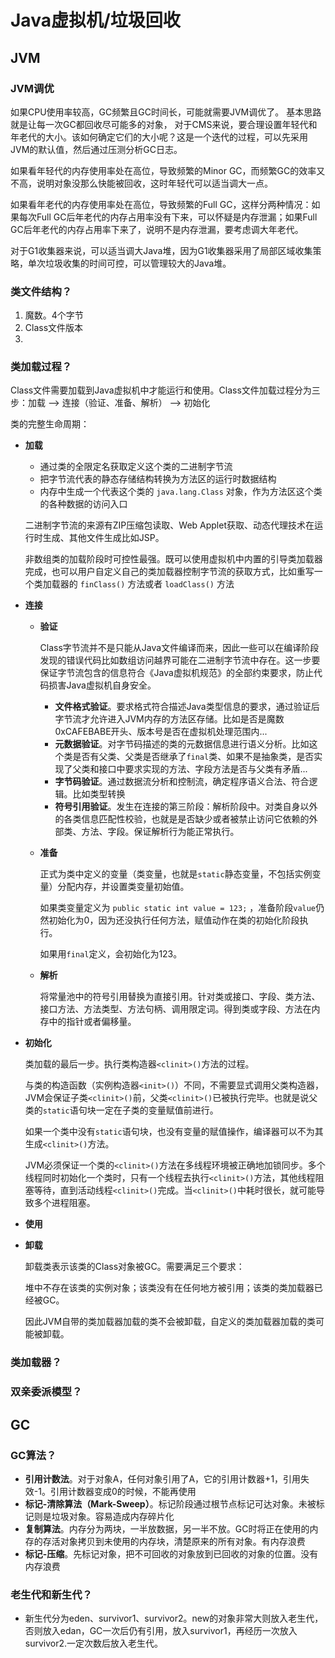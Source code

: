 # Java虚拟机/垃圾回收

## JVM

### JVM调优

如果CPU使用率较高，GC频繁且GC时间长，可能就需要JVM调优了。
 基本思路就是让每一次GC都回收尽可能多的对象，
 对于CMS来说，要合理设置年轻代和年老代的大小。该如何确定它们的大小呢？这是一个迭代的过程，可以先采用JVM的默认值，然后通过压测分析GC日志。

如果看年轻代的内存使用率处在高位，导致频繁的Minor GC，而频繁GC的效率又不高，说明对象没那么快能被回收，这时年轻代可以适当调大一点。

如果看年老代的内存使用率处在高位，导致频繁的Full GC，这样分两种情况：如果每次Full GC后年老代的内存占用率没有下来，可以怀疑是内存泄漏；如果Full GC后年老代的内存占用率下来了，说明不是内存泄漏，要考虑调大年老代。

对于G1收集器来说，可以适当调大Java堆，因为G1收集器采用了局部区域收集策略，单次垃圾收集的时间可控，可以管理较大的Java堆。

### 类文件结构？

1. 魔数。4个字节
2. Class文件版本
3. 

### 类加载过程？

Class文件需要加载到Java虚拟机中才能运行和使用。Class文件加载过程分为三步：加载 --> 连接（验证、准备、解析） --> 初始化

类的完整生命周期：

- **加载**

  - 通过类的全限定名获取定义这个类的二进制字节流
  - 把字节流代表的静态存储结构转换为方法区的运行时数据结构
  - 内存中生成一个代表这个类的 `java.lang.Class` 对象，作为方法区这个类的各种数据的访问入口

  二进制字节流的来源有ZIP压缩包读取、Web Applet获取、动态代理技术在运行时生成、其他文件生成比如JSP。

  非数组类的加载阶段时可控性最强。既可以使用虚拟机中内置的引导类加载器完成，也可以用户自定义自己的类加载器控制字节流的获取方式，比如重写一个类加载器的 `finClass()` 方法或者 `loadClass()` 方法

- **连接**

  - **验证**

    Class字节流并不是只能从Java文件编译而来，因此一些可以在编译阶段发现的错误代码比如数组访问越界可能在二进制字节流中存在。这一步要保证字节流包含的信息符合《Java虚拟机规范》的全部约束要求，防止代码损害Java虚拟机自身安全。

    - **文件格式验证**。要求格式符合描述Java类型信息的要求，通过验证后字节流才允许进入JVM内存的方法区存储。比如是否是魔数0xCAFEBABE开头、版本号是否在虚拟机处理范围内...
    - **元数据验证**。对字节码描述的类的元数据信息进行语义分析。比如这个类是否有父类、父类是否继承了`final`类、如果不是抽象类，是否实现了父类和接口中要求实现的方法、字段方法是否与父类有矛盾...
    - **字节码验证**。通过数据流分析和控制流，确定程序语义合法、符合逻辑。比如类型转换
    - **符号引用验证**。发生在连接的第三阶段：解析阶段中。对类自身以外的各类信息匹配性校验，也就是是否缺少或者被禁止访问它依赖的外部类、方法、字段。保证解析行为能正常执行。

  - **准备**

    正式为类中定义的变量（类变量，也就是`static`静态变量，不包括实例变量）分配内存，并设置类变量初始值。

    如果类变量定义为 `public static int value = 123;` ，准备阶段`value`仍然初始化为0，因为还没执行任何方法，赋值动作在类的初始化阶段执行。

    如果用`final`定义，会初始化为123。

  - **解析**

    将常量池中的符号引用替换为直接引用。针对类或接口、字段、类方法、接口方法、方法类型、方法句柄、调用限定词。得到类或字段、方法在内存中的指针或者偏移量。

- **初始化**

  类加载的最后一步。执行类构造器`<clinit>()`方法的过程。

  与类的构造函数（实例构造器`<init>()`）不同，不需要显式调用父类构造器，JVM会保证子类`<clinit>()`前，父类`<clinit>()`已被执行完毕。也就是说父类的`static`语句块一定在子类的变量赋值前进行。

  如果一个类中没有`static`语句块，也没有变量的赋值操作，编译器可以不为其生成`<clinit>()`方法。

  JVM必须保证一个类的`<clinit>()`方法在多线程环境被正确地加锁同步。多个线程同时初始化一个类时，只有一个线程去执行`<clinit>()`方法，其他线程阻塞等待，直到活动线程`<clinit>()`完成。当`<clinit>()`中耗时很长，就可能导致多个进程阻塞。

- **使用**

- **卸载**

  卸载类表示该类的Class对象被GC。需要满足三个要求：

  堆中不存在该类的实例对象；该类没有在任何地方被引用；该类的类加载器已经被GC。

  因此JVM自带的类加载器加载的类不会被卸载，自定义的类加载器加载的类可能被卸载。

### 类加载器？



### 双亲委派模型？



## GC

### GC算法？

- **引用计数法**。对于对象A，任何对象引用了A，它的引用计数器+1，引用失效-1。引用计数器变成0的时候，不能再使用
- **标记-清除算法（Mark-Sweep）**。标记阶段通过根节点标记可达对象。未被标记则是垃圾对象。容易造成内存碎片化
- **复制算法**。内存分为两块，一半放数据，另一半不放。GC时将正在使用的内存的存活对象拷贝到未使用的内存块，清楚原来的所有对象。有内存浪费
- **标记-压缩**。先标记对象，把不可回收的对象放到已回收的对象的位置。没有内存浪费

### 老生代和新生代？

- 新生代分为eden、survivor1、survivor2。new的对象非常大则放入老生代，否则放入edan，GC一次后仍有引用，放入survivor1，再经历一次放入survivor2.一定次数后放入老生代。